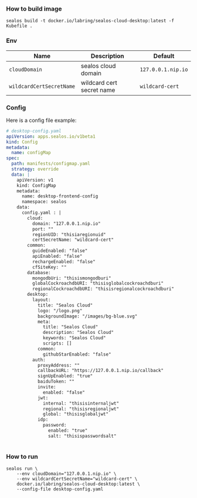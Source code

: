 ### How to build image

```shell
sealos build -t docker.io/labring/sealos-cloud-desktop:latest -f Kubefile .
```

### Env

| Name                       | Description                 | Default            |
|----------------------------|-----------------------------|--------------------|
| `cloudDomain`              | sealos cloud domain         | `127.0.0.1.nip.io` |
| `wildcardCertSecretName`   | wildcard cert secret name   | `wildcard-cert`    |

### Config

Here is a config file example:
```yaml
# desktop-config.yaml
apiVersion: apps.sealos.io/v1beta1
kind: Config
metadata:
  name: configMap
spec:
  path: manifests/configmap.yaml
  strategy: override
  data: |
    apiVersion: v1
    kind: ConfigMap
    metadata:
      name: desktop-frontend-config
      namespace: sealos
    data:
      config.yaml : |
        cloud:
          domain: "127.0.0.1.nip.io"
          port: ""
          regionUID: "thisiaregionuid"
          certSecretName: "wildcard-cert"
        common:
          guideEnabled: "false"
          apiEnabled: "false"
          rechargeEnabled: "false"
          cfSiteKey: ""
        database:
          mongodbUri: "thisismongodburi"
          globalCockroachdbURI: "thisisglobalcockroachdburi"
          regionalCockroachdbURI: "thisisregionalcockroachdburi"
        desktop:
          layout:
            title: "Sealos Cloud"
            logo: "/logo.png"
            backgroundImage: "/images/bg-blue.svg"
            meta:
              title: "Sealos Cloud"
              description: "Sealos Cloud"
              keywords: "Sealos Cloud"
              scripts: []
            common:
              githubStarEnabled: "false"
          auth:
            proxyAddress: ""
            callbackURL: "https://127.0.0.1.nip.io/callback"
            signUpEnabled: "true"
            baiduToken: ""
            invite:
              enabled: "false"
            jwt:
              internal: "thisisinternaljwt"
              regional: "thisisregionaljwt"
              global: "thisisglobaljwt"
            idp:
              password:
                enabled: "true"
                salt: "thisispasswordsalt"
    
```

### How to run

```shell
sealos run \
    --env cloudDomain="127.0.0.1.nip.io" \
    --env wildcardCertSecretName="wildcard-cert" \
    docker.io/labring/sealos-cloud-desktop:latest \
    --config-file desktop-config.yaml 
```
